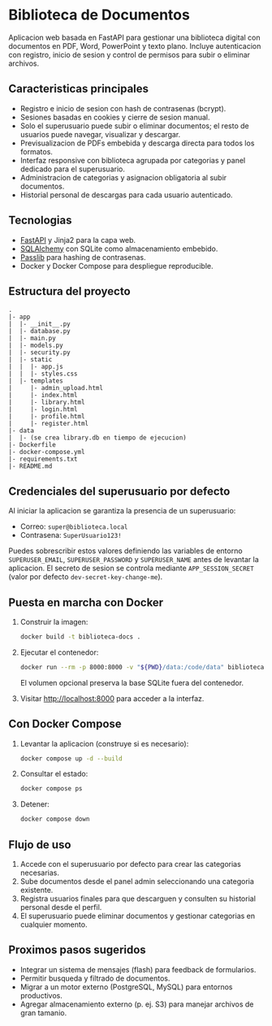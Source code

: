 # Biblioteca de Documentos

Aplicacion web basada en FastAPI para gestionar una biblioteca digital con documentos en PDF, Word, PowerPoint y texto plano. Incluye autenticacion con registro, inicio de sesion y control de permisos para subir o eliminar archivos.

## Caracteristicas principales

- Registro e inicio de sesion con hash de contrasenas (bcrypt).
- Sesiones basadas en cookies y cierre de sesion manual.
- Solo el superusuario puede subir o eliminar documentos; el resto de usuarios puede navegar, visualizar y descargar.
- Previsualizacion de PDFs embebida y descarga directa para todos los formatos.
- Interfaz responsive con biblioteca agrupada por categorias y panel dedicado para el superusuario.
- Administracion de categorias y asignacion obligatoria al subir documentos.
- Historial personal de descargas para cada usuario autenticado.

## Tecnologias

- [FastAPI](https://fastapi.tiangolo.com/) y Jinja2 para la capa web.
- [SQLAlchemy](https://www.sqlalchemy.org/) con SQLite como almacenamiento embebido.
- [Passlib](https://passlib.readthedocs.io/) para hashing de contrasenas.
- Docker y Docker Compose para despliegue reproducible.

## Estructura del proyecto

```
.
|- app
|  |- __init__.py
|  |- database.py
|  |- main.py
|  |- models.py
|  |- security.py
|  |- static
|  |  |- app.js
|  |  |- styles.css
|  |- templates
|     |- admin_upload.html
|     |- index.html
|     |- library.html
|     |- login.html
|     |- profile.html
|     |- register.html
|- data
|  |- (se crea library.db en tiempo de ejecucion)
|- Dockerfile
|- docker-compose.yml
|- requirements.txt
|- README.md
```

## Credenciales del superusuario por defecto

Al iniciar la aplicacion se garantiza la presencia de un superusuario:

- Correo: `super@biblioteca.local`
- Contrasena: `SuperUsuario123!`

Puedes sobrescribir estos valores definiendo las variables de entorno `SUPERUSER_EMAIL`, `SUPERUSER_PASSWORD` y `SUPERUSER_NAME` antes de levantar la aplicacion. El secreto de sesion se controla mediante `APP_SESSION_SECRET` (valor por defecto `dev-secret-key-change-me`).

## Puesta en marcha con Docker

1. Construir la imagen:
   ```bash
   docker build -t biblioteca-docs .
   ```
2. Ejecutar el contenedor:
   ```bash
   docker run --rm -p 8000:8000 -v "${PWD}/data:/code/data" biblioteca-docs
   ```
   El volumen opcional preserva la base SQLite fuera del contenedor.

3. Visitar [http://localhost:8000](http://localhost:8000) para acceder a la interfaz.

## Con Docker Compose

1. Levantar la aplicacion (construye si es necesario):
   ```bash
   docker compose up -d --build
   ```
2. Consultar el estado:
   ```bash
   docker compose ps
   ```
3. Detener:
   ```bash
   docker compose down
   ```

## Flujo de uso

1. Accede con el superusuario por defecto para crear las categorias necesarias.
2. Sube documentos desde el panel admin seleccionando una categoria existente.
3. Registra usuarios finales para que descarguen y consulten su historial personal desde el perfil.
4. El superusuario puede eliminar documentos y gestionar categorias en cualquier momento.

## Proximos pasos sugeridos

- Integrar un sistema de mensajes (flash) para feedback de formularios.
- Permitir busqueda y filtrado de documentos.
- Migrar a un motor externo (PostgreSQL, MySQL) para entornos productivos.
- Agregar almacenamiento externo (p. ej. S3) para manejar archivos de gran tamanio.
